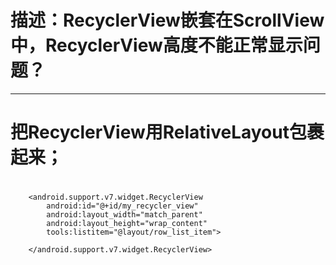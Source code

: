 # 描述：RecyclerView嵌套在ScrollView中，RecyclerView高度不能正常显示问题？


*****************************************************
# 把RecyclerView用RelativeLayout包裹起来；
<!-- DEV NOTE: Outer wrapper relative layout is added intentionally to address issue that only happens on Marshmallow & Nougat devices (API 23 & 24).On marshmallow API 23, the "RecyclerView"`layout_height="wrap_content"` does NOT
occupy the height of all the elements added to it via adapter. The result is cut out items that is outside of device viewport when it loads initially.Wrapping "RecyclerView" with "RelativeLayout" fixes the issue on Marshmallow devices.
--> 
#
#
 <RelativeLayout
     android:layout_width="match_parent"
     android:layout_height="wrap_content"
     android:descendantFocusability="blocksDescendants">

        <android.support.v7.widget.RecyclerView
            android:id="@+id/my_recycler_view"
            android:layout_width="match_parent"
            android:layout_height="wrap_content"
            tools:listitem="@layout/row_list_item">
 
        </android.support.v7.widget.RecyclerView>
 
 </RelativeLayout>


